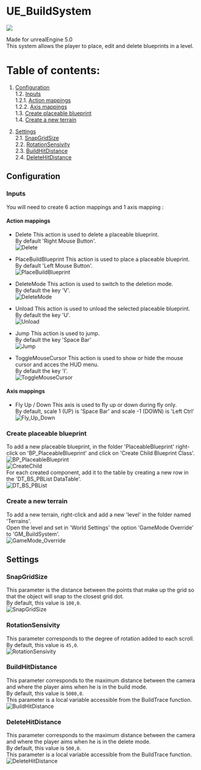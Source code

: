 # UE_BuildSystem
<a href="https://skillicons.dev"><img src="https://skillicons.dev/icons?i=unreal"/></a>

Made for unrealEngine 5.0<br>
This system allows the player to place, edit and delete blueprints in a level.

# Table of contents:
1. [Configuration](#configuration)<br>
1.2. [Inputs](#inputs)<br>
1.2.1. [Action mappings](#action-mappings)<br>
1.2.2. [Axis mappings](#axis-mappings)<br>
1.3. [Create placeable blueprint](#create-placeable-blueprint)<br>
1.4. [Create a new terrain](#create-a-new-terrain)<br>

2. [Settings](#settings)<br>
2.1. [SnapGridSize](#snapgridsize)<br>
2.2. [RotationSensivity](#rotationsensivity)<br>
2.3. [BuildHitDistance](#buildhitdistance)<br>
2.4. [DeleteHitDistance](#deletehitdistance)<br>

## Configuration

### Inputs
You will need to create 6 action mappings and 1 axis mapping : 

#### Action mappings

- Delete
This action is used to delete a placeable blueprint.<br>
By default 'Right Mouse Button'.<br>
![Delete](https://github.com/YoruKiwi/UE_BuildSystem/assets/38381564/f47fc9cd-ad74-4cda-bfe7-9fb11cb13d67)<br>


- PlaceBuildBlueprint
This action is used to place a placeable blueprint.<br>
By default 'Left Mouse Button'.<br>
![PlaceBuildBlueprint](https://github.com/YoruKiwi/UE_BuildSystem/assets/38381564/f35d167f-2c2b-427e-9855-72a49ea356f5)<br>


- DeleteMode
This action is used to switch to the deletion mode.<br>
By default the key 'V'.<br>
![DeleteMode](https://github.com/YoruKiwi/UE_BuildSystem/assets/38381564/98063e06-8df0-44af-94a5-4ea9dce48c0b)<br>


- Unload
This action is used to unload the selected placeable blueprint.<br>
By default the key 'U'.<br>
![Unload](https://github.com/YoruKiwi/UE_BuildSystem/assets/38381564/1b8f5fc7-55fc-4b08-8ceb-4aba848f379a)<br>


- Jump
This action is used to jump.<br>
By default the key 'Space Bar'<br>
![Jump](https://github.com/YoruKiwi/UE_BuildSystem/assets/38381564/67993762-a4a9-4a00-8c49-8a1e9580bcc7)<br>


- ToggleMouseCursor
This action is used to show or hide the mouse cursor and acces the HUD menu.<br>
By default the key 'I'.<br>
![ToggleMouseCursor](https://github.com/YoruKiwi/UE_BuildSystem/assets/38381564/2ad5f94f-04fa-4a57-af79-1d271361370a)<br>


#### Axis mappings

- Fly Up / Down
This axis is used to fly up or down during fly only.<br>
By default, scale 1 (UP) is 'Space Bar' and scale -1 (DOWN) is 'Left Ctrl'<br>
![Fly_Up_Down](https://github.com/YoruKiwi/UE_BuildSystem/assets/38381564/57044f44-d183-4121-89c8-cd7e4b1db0d0)<br>



### Create placeable blueprint
To add a new placeable blueprint, in the folder 'PlaceableBlueprint' right-click on 'BP_PlaceableBlueprint' and click on 'Create Child Blueprint Class'.<br>
![BP_PlaceableBlueprint](https://github.com/YoruKiwi/UE_BuildSystem/assets/38381564/5270957d-ca0f-43f0-871d-8783dac7b18f)<br>
![CreateChild](https://github.com/YoruKiwi/UE_BuildSystem/assets/38381564/ab23c992-761f-471d-8f11-cca280757f99)<br>
For each created component, add it to the table by creating a new row in the 'DT_BS_PBList DataTable'.<br>
![DT_BS_PBList](https://github.com/YoruKiwi/UE_BuildSystem/assets/38381564/d2b64064-8d65-4135-8985-02f4fdcc9314)<br>


### Create a new terrain
To add a new terrain, right-click and add a new 'level' in the folder named 'Terrains'.<br>
Open the level and set in 'World Settings' the option 'GameMode Override' to 'GM_BuildSystem'.<br>
![GameMode_Override](https://github.com/YoruKiwi/UE_BuildSystem/assets/38381564/f90c7971-5445-43e5-916e-7c46e5615573)<br>




## Settings

### SnapGridSize
This parameter is the distance between the points that make up the grid so that the object will snap to the closest grid dot.<br>
By default, this value is ```100,0```.<br>
![SnapGridSize](https://github.com/YoruKiwi/UE_BuildSystem/assets/38381564/9edab2a4-62e1-46fb-adf7-ebe65ef047db)<br>

### RotationSensivity
This parameter corresponds to the degree of rotation added to each scroll.<br>
By default, this value is ```45,0```.<br>
![RotationSensivity](https://github.com/YoruKiwi/UE_BuildSystem/assets/38381564/a63e3499-ae2a-4d3f-b2bf-86e2face9fe0)<br>

### BuildHitDistance
This parameter corresponds to the maximum distance between the camera and where the player aims when he is in the build mode.<br>
By default, this value is ```5000,0```.<br>
This parameter is a local variable accessible from the BuildTrace function.<br>
![BuildHitDistance](https://github.com/YoruKiwi/UE_BuildSystem/assets/38381564/269ce7bd-935c-4795-8ff8-b8a21ed8cfc3)<br>

### DeleteHitDistance
This parameter corresponds to the maximum distance between the camera and where the player aims when he is in the delete mode.<br>
By default, this value is ```500,0```.<br>
This parameter is a local variable accessible from the BuildTrace function.<br>
![DeleteHitDistance](https://github.com/YoruKiwi/UE_BuildSystem/assets/38381564/0f0b5f44-3151-47d9-a24f-901f1d17c408)<br>

